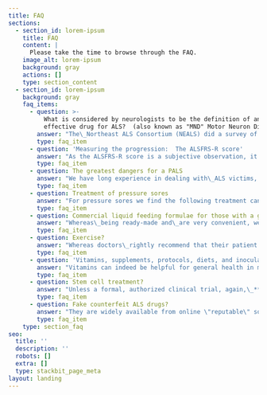 ```yaml
---
title: FAQ
sections:
  - section_id: lorem-ipsum
    title: FAQ
    content: |
      Please take the time to browse through the FAQ.
    image_alt: lorem-ipsum
    background: gray
    actions: []
    type: section_content
  - section_id: lorem-ipsum
    background: gray
    faq_items:
      - question: >-
          What is considered by neurologists to be the definition of an
          effective drug for ALS?  (also known as "MND" Motor Neuron Disease)?
        answer: "The\_Northeast ALS Consortium (NEALS) did a survey of clinicians\_and clinical researchers who concluded\_that any therapy that resulted in a change of 20% or greater in the slope of the ALSFRS-R would be clinically meaningful, but\_there was no therapy available to achieve it at that time.\nHowever, it would now appear that the clinical evidence indicates that RCH4 far exceeds the safety and efficacy of any treatment to date.\n\nWe must rely on the monthly monitoring reports from our PALS friends in fourteen\_countries (86% Europe & North America. Four Ethnicities) over some years, the accuracy of which we cannot independently verify.\nAccordingly, we make no claims about efficacy nor do we offer any interpretation of the data (as treatment is ongoing, data can change).\nThere are many reports on the Internet by\_users\_of RCH4 discussing\_safety and efficacy.\_For example, the\_'[**Patients Like Me**](https://www.patientslikeme.com/forum/als/topics/158688?page=8)' forum\_is possibly the most accurate and reliable forum on the Internet. However there are very minor errors in their software, e.g. total numbers of patients do not tally, starting dates are not all correct, number\_of evaluations do not tally exactly, etc.\n"
        type: faq_item
      - question: 'Measuring the progression:  The ALSFRS-R score'
        answer: "As the ALSFRS-R score is a subjective observation, it will likely\_be scored differently by any two different people. It is said that the PALS must be scored by a\_specialist\_medical professional - but this is not the case.\nSee the\_evaluation study\_on\_the\_accuracy of online\_self-reporting \_[**here**](https://www.tandfonline.com/doi/abs/10.3109/17482968.2011.633268)\_ (Journal Amyotrophic Lateral Sclerosis\_Volume 13, 2012 -\_Issue 2)\n\nIn fact the precise\_ALSFRS-R score is not particularly relevant. What matters is the\_CHANGE in the score over exactly the same time periods.\nProvided that the SAME\_person (e.g., the patient or a caregiver)\_does the scoring every month\_over a long time,\_the submitted change in\_data is very accurate. Further, scoring by the same person over extended time ensures\_elimination of patient or carer bias as the submitted data would rapidly exceed the envelope of credibility.\n\nMonthly monitoring reports are submitted to us by all our PALS friends. This monthly\_information comprises 6\_health parameters.\nOne of these parameters\_is the ALSFRS-R score. This is an ongoing record of points allocated to 12 questions. As every monthly report form is submitted, the information is automatically picked up by a database, and the statistics updated in real-time. All interventions are known to aﬀect the course of disease (e.g., NIV, Trach., gastrostomy, etc.) are tracked.\nWe, therefore, maintain a very\_accurate analysis\_of each PALS,\_enabling pro-active ongoing management of their RCH4 treatment if possible.\n"
        type: faq_item
      - question: The greatest dangers for a PALS
        answer: "We have long experience in dealing with\_ALS victims, some for years of continuous treatment with RCH4, and have clearly identified the greatest dangers.\nPrevention is imperative\_[**SEE HERE**](https://www.mayoclinic.org/diseases-conditions/bed-sores/symptoms-causes/syc-20355893)\n\n*   Infections. Primarily lung, urinary tract, and gastrostomy or tracheostomy tube sites. Installing cheap isopropyl alcohol hand sanitizers throughout the household and used frequently by everyone - including every visitor - dramatically lowers infection occurrence.\n\n*   Weight loss. Every effort MUST be made to increase weight. Great attention must\_be paid to nutrition\n\n*   Maintaining a positive mental attitude and control of depression. Refer to the last paragraph on this page\n\n*   Falls and accidents resulting in injuries not recovered from, e.g., falling down stairs or onto a hard surface in the kitchen or bathroom. Installing a carpet or donning a cycle helmet will\_offer some protection in hard floor / tiled areas. Never use rugs as they cause tripping.-\n\n*   Pressure sores. These are totally avoidable with proper care. e.g., moving the patient at least every hour or more frequently. They are caused by restricted blood flow to the skin and can appear very quickly. Pressure sores can lead to serious complications.\n"
        type: faq_item
      - question: Treatment of pressure sores
        answer: "For pressure sores we find the following treatment can be very effective:\n\n\n*   After flushing, the wound/pressure sore with sterile water, dry the surrounding area.\n\n*   Cover the wound with a layer of collagen powder about 2mm thick. This provides a framework to assist the new cells trying to fill in from the edges of the wound. The collagen does not need to be removed as the enzymes in the wound dissolve it over some time.\n\n*   Use\_manuka\_honey dressing on top of the collagen. The high sugar content kills the surface\_bioburden\_due to osmosis and keeps it sterile for a few days until it the honey dries or absorbed. Being of similar viscosity too thick treacle at body temperature, honey impregnated dressings do not adhere to the wound and are removed without any discomfort.\n\n*   Cover the honey dressing with a thick layer of soft cotton wool to offer protection from pressure or impact on the wound.\n\n*   Keep the cotton wool/honey dressing/collagen in place with adhesive tape.\n\n*   Repeat the procedure every few\_days.\n"
        type: faq_item
      - question: Commercial liquid feeding formulae for those with a gastrostomy
        answer: "Whereas\_being ready-made and\_are very convenient, we do not recommend the commercially manufactured feeding formulae as being suitable for this condition.\n\nWe have a lot of experience in this field.\nIt is\_considered\_that some favorite ingredients\_often used in these manufactured products are inappropriate, for example, soy protein. In the case of soy protein, among other issues, it contains phytic acid which reduces the absorption and restricts bioavailability.\nFurther, some of these otherwise innocuous ingredients are contraindicated in the case of neurodegenerative conditions as they can contain neurotoxins which under normal circumstances would be well tolerated. But undesirable in ALS/MND.\nA further example of an inappropriate ingredient\_normally found in commercial formulae is cheap corn syrup, whereas honey would be eminently more desirable but more expensive.\nFor those who have a gastrostomy, the diet must comprise of a high calorie, high fat, high\_animal\_(not\_a vegetable) protein diet.\nA normal \"bad\" diet (taking into account the previous\_sentence) of high\_cholesterol\_foods can be liquidized. Even \\`Big Mac\\` or \\`Kentucky Chicken\\` meals complete with their french fries (\"chips\") are\_far better than any commercial liquid feeding product.\n\nAlthough it has to be prepared, an example of the following put through a liquidizer is far more effective and preferable:\nChicken stock (which is highly nutritious and readily absorbed) should be used to adjust the viscosity\_of the following example ingredients:\nEggs (raw, hard-boiled, or fried)\nOily fish - perhaps sardines in oil, mackerel, etc.\nFatty lamb or beef\nRice and low roughage fresh\_vegetables\n\nAvoid roughage as it only acts as a filler with little nutritional value. Constipation is easily dealt\_with using a stool softener or laxative\_if required.\nWe\_recommend that you discuss the foregoing with your nutritionist or doctor. Do bear in mind that a nutritionist may have little experience with ALS\_which requires particular consideration. Maintaining weight, or gaining it if at all possible, is very important for the long-term future.\n"
        type: faq_item
      - question: Exercise?
        answer: "Whereas doctors\_rightly recommend that their patient should exercise to keep limbs and joints flexible as possible, but that must not be interpreted as doing workouts in\_the gym - or whatever.\nA physical therapist may be\_likely\_to set exertion goals for the patient to achieve - which is well-meaning, but a\_very\_bad idea and counterproductive for a PALS. Stretching is good, but not strenuous exertion.\nPALS are hypermetabolic, therefore should avoid strenuous exercise, conserve energy and focus on trying to\_maintain, or increase\_weight.\n"
        type: faq_item
      - question: '​​​​​​Vitamins, supplements, protocols, diets, and inoculations'
        answer: "Vitamins can indeed be helpful for general health in modest amounts but have no proven discernable benefit for ALS.\n\nThere is a vast range of supplements promoted by commercial entities.\_Some of which are recommended by PALS but are entirely unsuitable for ALS /MND, just leading to more problems. Some supplements actually exacerbate\_the neurological situation. Numerous studies have been done in a range of supplements, but none showed any statistical evidence of efficacy. In general, unless your doctor has a specific reason to recommend a particular supplement, we prefer if our PALS friends take none at all other than Vitamin C or/and Vitamin D\_and in some cases possibly B6 - in modest amounts.\n\nThere are some well-known \"Protocols\" that are virtually guaranteed to shorten the life of any PALS.\n\nPopular diets are unhelpful. Many of our PALS friends have a history of following fad diets, went to the gym more than once per week, were fitness enthusiasts, had a trauma accident, were in the military, or sold supplements. Therein surely rests\_a lesson. If you are a PALS, do not go to a gym. The diet which PALS should focus on is one of high fat, high protein, and high calorific value together with fresh green vegetables, and avoid high roughage content foods - again unless their doctor has a specific reason to recommend otherwise.\nPALS are hypermetabolic in that they burn some one-third more energy than average resulting in weight and muscle loss. Thus the high fat, high calorific diet is essential to counteract weight and energy loss.\_\nWe do not recommend winter Flu\_jabs for PALS because the risk of complications may outweigh the benefits, but you must be guided by your doctor. However, in order to protect the PALS from Influenza, it is recommended that caregivers themselves get the \\`Flu jab\\`.\n"
        type: faq_item
      - question: Stem cell treatment?
        answer: "Unless a formal, authorized clinical trial, again,\_***under no circumstances*** consider stem cell treatment from any of the many clinics advertising their services in this field. None of them can demonstrate any evidence of realistic efficacy, there are confirmed\_reports of some catastrophic outcomes and they charge very large sums of money.\nEven FDA-approved formal stem cell trials have never demonstrated a long-term slowing of the progression. If your clinic is reputable, they will advise you of this\_under the rules of \"Informed Patient Consent\".\n"
        type: faq_item
      - question: Fake counterfeit ALS drugs?
        answer: "They are widely available from online \"reputable\" so-called \"non-profit\" entities. These counterfeits mostly originate from China and India. We estimate that some 30% of all ALS\_drugs (by value) in circulation are now counterfeit.\_***Under no circumstances***\_buy these lower-cost fakes.\_Commonly, their\_*modus operandi*\_is to offer free telephone \"advice\" or\_\"consultation\", which in essence is a sales pitch for their counterfeit drugs. Sometimes their \"doctor\" issues the prescription. A medical doctor cannot legally issue a treatment prescription without examining the patient and/or having access to the patients' complete clinical file and history.\_\nDo not send them money, especially to those whose website registration is hidden by a proxy and cannot be traced.\n"
        type: faq_item
    type: section_faq
seo:
  title: ''
  description: ''
  robots: []
  extra: []
  type: stackbit_page_meta
layout: landing
---
```

